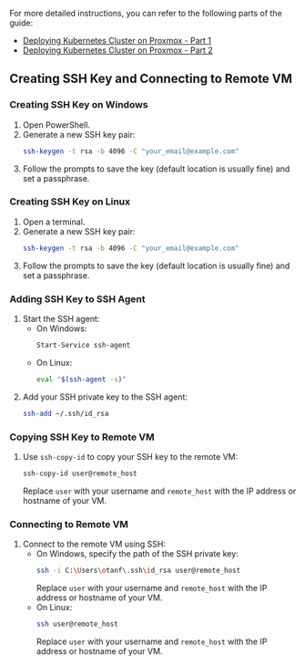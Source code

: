 For more detailed instructions, you can refer to the following parts of the guide:

- [Deploying Kubernetes Cluster on Proxmox - Part 1](https://olav.ninja/deploying-kubernetes-cluster-on-proxmox-part-1)
- [Deploying Kubernetes Cluster on Proxmox - Part 2](https://olav.ninja/deploying-kubernetes-cluster-on-proxmox-part-2)


## Creating SSH Key and Connecting to Remote VM

### Creating SSH Key on Windows

1. Open PowerShell.
2. Generate a new SSH key pair:
    ```sh
    ssh-keygen -t rsa -b 4096 -C "your_email@example.com"
    ```
3. Follow the prompts to save the key (default location is usually fine) and set a passphrase.

### Creating SSH Key on Linux

1. Open a terminal.
2. Generate a new SSH key pair:
    ```sh
    ssh-keygen -t rsa -b 4096 -C "your_email@example.com"
    ```
3. Follow the prompts to save the key (default location is usually fine) and set a passphrase.

### Adding SSH Key to SSH Agent

1. Start the SSH agent:
    - On Windows:
      ```sh
      Start-Service ssh-agent
      ```
    - On Linux:
      ```sh
      eval "$(ssh-agent -s)"
      ```
2. Add your SSH private key to the SSH agent:
    ```sh
    ssh-add ~/.ssh/id_rsa
    ```

### Copying SSH Key to Remote VM

1. Use `ssh-copy-id` to copy your SSH key to the remote VM:
    ```sh
    ssh-copy-id user@remote_host
    ```
    Replace `user` with your username and `remote_host` with the IP address or hostname of your VM.

### Connecting to Remote VM

1. Connect to the remote VM using SSH:
    - On Windows, specify the path of the SSH private key:
      ```sh
      ssh -i C:\Users\otanf\.ssh\id_rsa user@remote_host
      ```
      Replace `user` with your username and `remote_host` with the IP address or hostname of your VM.
    - On Linux:
      ```sh
      ssh user@remote_host
      ```
      Replace `user` with your username and `remote_host` with the IP address or hostname of your VM.
  